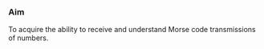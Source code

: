<!-- Aim of the experiment and a paragraph describing the aim goes here -->

### Aim 
To acquire the ability to receive and understand Morse code transmissions of numbers.


<!-- ### Objectives
1. **Alphabet Learning Through Sound:** Develop a feature that plays the corresponding sound for each Morse code alphabet when the user interacts with it. This audio feedback will help users associate Morse code sequences with the English alphabet.

2. **Alphabet Recognition:** Implement Morse code decoding algorithms that accurately convert Morse code signals into their corresponding alphabetical characters.

3. **Displaying Images for Morse Code Alphabets:** Implement an interactive component that displays images representing each Morse code alphabet. Visual cues can reinforce the user's understanding of Morse code and make the learning process more engaging.
 -->
